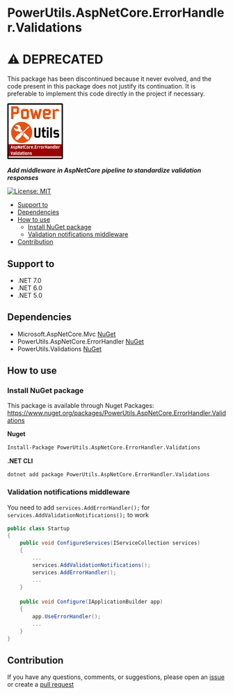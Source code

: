 # PowerUtils.AspNetCore.ErrorHandler.Validations

# :warning: DEPRECATED

This package has been discontinued because it never evolved, and the code present in this package does not justify its continuation. It is preferable to implement this code directly in the project if necessary.

![Logo](https://raw.githubusercontent.com/TechNobre/PowerUtils.AspNetCore.ErrorHandler.Validations/main/assets/logo/logo_128x128.png)

***Add middleware in AspNetCore pipeline to standardize validation responses***

[![License: MIT](https://img.shields.io/github/license/TechNobre/PowerUtils.AspNetCore.ErrorHandler.Validations.svg)](https://github.com/TechNobre/PowerUtils.AspNetCore.ErrorHandler.Validations/blob/main/LICENSE)


- [Support to ](#support-to-)
- [Dependencies ](#dependencies-)
- [How to use ](#how-to-use-)
  - [Install NuGet package ](#install-nuget-package-)
  - [Validation notifications middleware ](#validation-notifications-middleware-)
- [Contribution ](#contribution-)



## Support to <a name="support-to"></a>
- .NET 7.0
- .NET 6.0
- .NET 5.0



## Dependencies <a name="dependencies"></a>

- Microsoft.AspNetCore.Mvc [NuGet](https://www.nuget.org/packages/Microsoft.AspNetCore.Mvc/)
- PowerUtils.AspNetCore.ErrorHandler [NuGet](https://www.nuget.org/packages/PowerUtils.AspNetCore.ErrorHandler/)
- PowerUtils.Validations [NuGet](https://www.nuget.org/packages/PowerUtils.Validations/)



## How to use <a name="how-to-use"></a>

### Install NuGet package <a name="Installation"></a>
This package is available through Nuget Packages: https://www.nuget.org/packages/PowerUtils.AspNetCore.ErrorHandler.Validations

**Nuget**
```bash
Install-Package PowerUtils.AspNetCore.ErrorHandler.Validations
```

**.NET CLI**
```
dotnet add package PowerUtils.AspNetCore.ErrorHandler.Validations
```



### Validation notifications middleware <a name="ValidationNotificationsMiddleware"></a>
You need to add `services.AddErrorHandler();` for `services.AddValidationNotifications();` to work
```csharp
public class Startup
{
    public void ConfigureServices(IServiceCollection services)
    {
        ...
        services.AddValidationNotifications();
        services.AddErrorHandler();
        ...
    }

    public void Configure(IApplicationBuilder app)
    {
        app.UseErrorHandler();
        ...
    }
}
```



## Contribution <a name="contribution"></a>

If you have any questions, comments, or suggestions, please open an [issue](https://github.com/TechNobre/PowerUtils.AspNetCore.ErrorHandler.Validations/issues/new/choose) or create a [pull request](https://github.com/TechNobre/PowerUtils.AspNetCore.ErrorHandler.Validations/compare)
